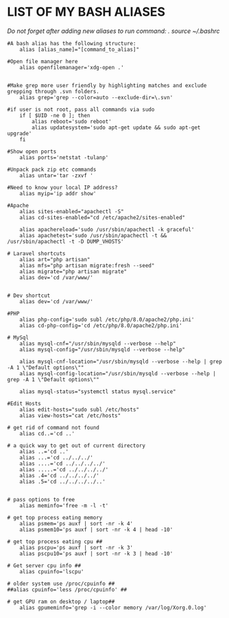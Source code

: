 # LIST OF MY BASH ALIASES
*Do not forget after adding new aliases to run command: . source ~/.bashrc*

    #A bash alias has the following structure:
        alias [alias_name]="[command_to_alias]"

    #Open file manager here
        alias openfilemanager='xdg-open .'


    #Make grep more user friendly by highlighting matches and exclude grepping through .svn folders.
        alias grep='grep --color=auto --exclude-dir=\.svn'

    #if user is not root, pass all commands via sudo
        if [ $UID -ne 0 ]; then
            alias reboot='sudo reboot'
            alias updatesystem='sudo apt-get update && sudo apt-get upgrade'
        fi

    #Show open ports
        alias ports='netstat -tulanp'

    #Unpack pack zip etc commands
        alias untar='tar -zxvf '

    #Need to know your local IP address?
        alias myip='ip addr show'

    #Apache
        alias sites-enabled="apachectl -S"
        alias cd-sites-enabled="cd /etc/apache2/sites-enabled"

        alias apachereload='sudo /usr/sbin/apachectl -k graceful'
        alias apachetest='sudo /usr/sbin/apachectl -t && /usr/sbin/apachectl -t -D DUMP_VHOSTS'

    # Laravel shortcuts
        alias art="php artisan"
        alias mfs="php artisan migrate:fresh --seed"
        alias migrate="php artisan migrate"
        alias dev='cd /var/www/'


    # Dev shortcut
        alias dev='cd /var/www/'

    #PHP
        alias php-config='sudo subl /etc/php/8.0/apache2/php.ini'
        alias cd-php-config='cd /etc/php/8.0/apache2/php.ini'

    # MySql
        alias mysql-cnf="/usr/sbin/mysqld --verbose --help"
        alias mysql-config="/usr/sbin/mysqld --verbose --help"

        alias mysql-cnf-location="/usr/sbin/mysqld --verbose --help | grep -A 1 \"Default options\""
        alias mysql-config-location="/usr/sbin/mysqld --verbose --help | grep -A 1 \"Default options\""

        alias mysql-status="systemctl status mysql.service"

    #Edit Hosts
        alias edit-hosts="sudo subl /etc/hosts"
        alias view-hosts="cat /etc/hosts"

    # get rid of command not found
        alias cd..='cd ..'

    # a quick way to get out of current directory
        alias ..='cd ..'
        alias ...='cd ../../../'
        alias ....='cd ../../../../'
        alias .....='cd ../../../../'
        alias .4='cd ../../../../'
        alias .5='cd ../../../../..'


    # pass options to free
        alias meminfo='free -m -l -t'

    # get top process eating memory
        alias psmem='ps auxf | sort -nr -k 4'
        alias psmem10='ps auxf | sort -nr -k 4 | head -10'

    # get top process eating cpu ##
        alias pscpu='ps auxf | sort -nr -k 3'
        alias pscpu10='ps auxf | sort -nr -k 3 | head -10'

    # Get server cpu info ##
        alias cpuinfo='lscpu'

    # older system use /proc/cpuinfo ##
    ##alias cpuinfo='less /proc/cpuinfo' ##

    # get GPU ram on desktop / laptop##
        alias gpumeminfo='grep -i --color memory /var/log/Xorg.0.log'